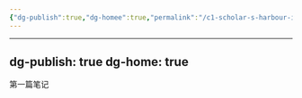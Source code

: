 ```yaml
---
{"dg-publish":true,"dg-homee":true,"permalink":"/c1-scholar-s-harbour-inbox/c1-1-ferry-docks-temporary-storage/my-garden/","dgPassFrontmatter":true}
---
```


---
dg-publish: true
dg-home: true
---


第一篇笔记